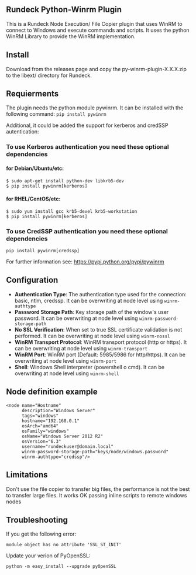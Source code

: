 ## Rundeck Python-Winrm Plugin

This is a Rundeck Node Execution/ File Copier plugin that uses WinRM to connect to Windows and execute commands and scripts. It uses the python WinRM Library to provide the WinRM implementation.

## Install 

Download from the releases page and copy the py-winrm-plugin-X.X.X.zip to the libext/ directory for Rundeck.

## Requierments

The plugin needs the python module pywinrm. It can be installed with the following command: ```pip install pywinrm``` 

Additional, it could be added the support for kerberos and credSSP autentication:

### To use Kerberos authentication you need these optional dependencies
#### for Debian/Ubuntu/etc:

```
$ sudo apt-get install python-dev libkrb5-dev
$ pip install pywinrm[kerberos]
```

#### for RHEL/CentOS/etc:
```
$ sudo yum install gcc krb5-devel krb5-workstation
$ pip install pywinrm[kerberos]
```

### To use CredSSP authentication you need these optional dependencies
```
pip install pywinrm[credssp]
```


For further information see: 
[https://pypi.python.org/pypi/pywinrm
](https://pypi.python.org/pypi/pywinrm)


## Configuration

* **Authentication Type**: The authentication type used for the connection: basic, ntlm, credssp. It can be overwriting at node level using `winrm-authtype`
* **Password Storage Path**: Key storage path of the window's user password. It can be overwriting at node level using `winrm-password-storage-path`
* **No SSL Verification**: When set to true SSL certificate validation is not performed.  It can be overwriting at node level using `winrm-nossl`
* **WinRM Transport Protocol**: WinRM transport protocol (http or https). It can be overwriting at node level using `winrm-transport`
* **WinRM Port**: WinRM port (Default: 5985/5986 for http/https). It can be overwriting at node level using `winrm-port`
* **Shell**: Windows Shell interpreter (powershell o cmd).  It can be overwriting at node level using `winrm-shell`

## Node definition example



```
<node name="Hostname" 
      description="Windows Server" 
      tags="windows" 
      hostname="192.168.0.1" 
      osArch="amd64" 
      osFamily="windows" 
      osName="Windows Server 2012 R2" 
      osVersion="6.3" 
      username="rundeckuser@domain.local" 
      winrm-password-storage-path="keys/node/windows.password"
      winrm-authtype="credssp"/>
```
 
 
## Limitations
 
Don't use the file copier to transfer big files, the performance is not the best to transfer large files. It works OK passing inline scripts to remote windows nodes



## Troubleshooting

If you get the following error:

```
module object has no attribute 'SSL_ST_INIT'
```

Update your verion of PyOpenSSL:

```
python -m easy_install --upgrade pyOpenSSL
```
